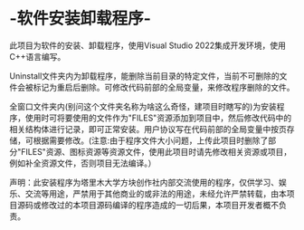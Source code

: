 # -软件安装卸载程序-
此项目为软件的安装、卸载程序，使用Visual Studio 2022集成开发环境，使用C++语言编写。

Uninstall文件夹内为卸载程序，能删除当前目录的特定文件，当前不可删除的文件会被标记为重启后删除。可修改代码前部的全局变量，来修改程序删除的文件。

全窗口文件夹内(别问这个文件夹名称为啥这么奇怪，建项目时瞎写的)为安装程序，使用时可将要使用的文件作为"FILES"资源添加到项目中，然后修改代码中的相关结构体进行记录，即可正常安装。用户协议写在代码前部的全局变量中按页存储，可根据需要修改。(注意:由于程序文件大小问题，上传此项目时删除了部分"FILES"资源、图标资源等资源文件，使用此项目时请先修改相关资源或项目，例如补全资源文件，否则项目无法编译。）

声明：此安装程序为塔里木大学方块创作社内部交流使用的程序，仅供学习、娱乐、交流等用途，严禁用于其他商业的或非法的用途，未经允许严禁转载，由本项目源码或修改过的本项目源码编译的程序造成的一切后果，本项目开发者概不负责。

